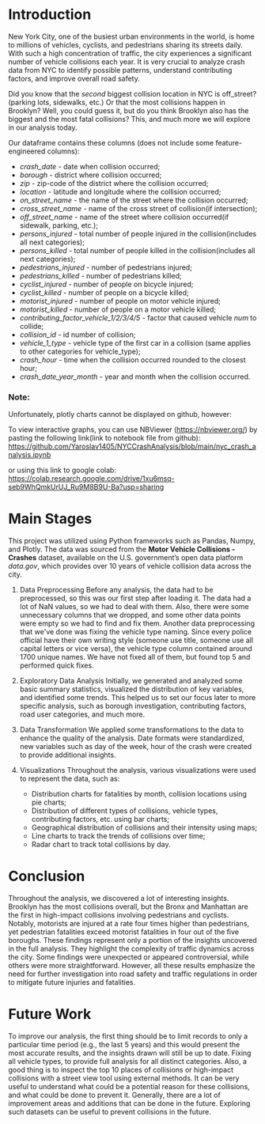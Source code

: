 # Introduction
New York City, one of the busiest urban environments in the world, is home to millions of vehicles, cyclists, and pedestrians sharing its streets daily. With such a high concentration of traffic, the city experiences a significant number of vehicle collisions each year. It is very crucial to analyze crash data from NYC to identify possible patterns, understand contributing factors, and improve overall road safety. 

Did you know that the _second_ biggest collision location in NYC is off_street? (parking lots, sidewalks, etc.)
Or that the most collisions happen in Brooklyn? Well, you could guess it, but do you think Brooklyn also has the biggest and the most fatal collisions? 
This, and much more we will explore in our analysis today.

Our dataframe contains these columns (does not include some feature-engineered columns):

- _crash_date_ - date when collision occurred;
- _borough_ - district where collision occurred;
- _zip_ - zip-code of the district where the collision occurred;
- _location_ - latitude and longitude where the collision occurred;
- _on_street_name_ - the name of the street where the collision occurred;
- _cross_street_name_ - name of the cross street of collision(if intersection);
- _off_street_name_ - name of the street where collision occurred(if sidewalk, parking, etc.);
- _persons_injured_ - total number of people injured in the collision(includes all next categories);
- _persons_killed_ - total number of people killed in the collision(includes all next categories);
- _pedestrians_injured_ - number of pedestrians injured;
- _pedestrians_killed_ - number of pedestrians killed;
- _cyclist_injured_ - number of people on bicycle injured;
- _cyclist_killed_ - number of people on a bicycle killed;
- _motorist_injured_ - number of people on motor vehicle injured;
- _motorist_killed_ - number of people on a motor vehicle killed;
- _contributing_factor_vehicle_1/2/3/4/5_ - factor that caused vehicle _num_ to collide; 
- _collision_id_ - id number of collision;
- _vehicle_1_type_ - vehicle type of the first car in a collision (same applies to other categories for vehicle_type);
- _crash_hour_ - time when the collision occurred rounded to the closest hour;
- _crash_date_year_month_ - year and month when the collision occurred.

### **Note:**

Unfortunately, plotly charts cannot be displayed on github, however:

To view interactive graphs, you can use NBViewer (https://nbviewer.org/) by pasting the following link(link to notebook file from github): https://github.com/Yaroslav1405/NYCCrashAnalysis/blob/main/nyc_crash_analysis.ipynb

or using this link to google colab: https://colab.research.google.com/drive/1xu6msq-seb9WhQmkUrUJ_Ru9M8B9U-Ba?usp=sharing


# Main Stages 
This project was utilized using Python frameworks such as Pandas, Numpy, and Plotly. The data was sourced from the **Motor Vehicle Collisions - Crashes** dataset, available on the U.S. government’s open data platform _data.gov_, which provides over 10 years of vehicle collision data across the city.

1. Data Preprocessing
Before any analysis, the data had to be preprocessed, so this was our first step after loading it. The data had a lot of NaN values, so we had to deal with them. Also, there were some unnecessary columns that we dropped, and some other data points were empty so we had to find and fix them. Another data preprocessing that we've done was fixing the vehicle type naming. Since every police official have their own writing style (someone use title, someone use all capital letters or vice versa), the vehicle type column contained around 1700 unique names. We have not fixed all of them, but found top 5 and performed quick fixes.

2. Exploratory Data Analysis
Initially, we generated and analyzed some basic summary statistics, visualized the distribution of key variables, and identified some trends. This helped us to set our focus later to more specific analysis, such as borough investigation, contributing factors, road user categories, and much more. 

3. Data Transformation
We applied some transformations to the data to enhance the quality of the analysis. Date formats were standardized, new variables such as day of the week, hour of the crash were created to provide additional insights. 

4. Visualizations
Throughout the analysis, various visualizations were used to represent the data, such as:
    - Distribution charts for fatalities by month, collision locations using pie charts;
    - Distribution of different types of collisions, vehicle types, contributing factors, etc. using bar charts;
    - Geographical distribution of collisions and their intensity using maps;
    - Line charts to track the trends of collisions over time;
    - Radar chart to track total collisions by day.

# Conclusion
Throughout the analysis, we discovered a lot of interesting insights. Brooklyn has the most collisions overall, but the Bronx and Manhattan are the first in high-impact collisions involving pedestrians and cyclists. Notably, motorists are injured at a rate four times higher than pedestrians, yet pedestrian fatalities exceed motorist fatalities in four out of the five boroughs. These findings represent only a portion of the insights uncovered in the full analysis. They highlight the complexity of traffic dynamics across the city. Some findings were unexpected or appeared controversial, while others were more straightforward. However, all these results emphasize the need for further investigation into road safety and traffic regulations in order to mitigate future injuries and fatalities.

# Future Work
To improve our analysis, the first thing should be to limit records to only a particular time period (e.g., the last 5 years) and this would present the most accurate results, and the insights drawn will still be up to date. Fixing all vehicle types, to provide full analysis for all distinct categories. Also, a good thing is to inspect the top 10 places of collisions or high-impact collisions with a street view tool using external methods. It can be very useful to understand what could be a potential reason for these collisions, and what could be done to prevent it. 
Generally, there are a lot of improvement areas and additions that can be done in the future. Exploring such datasets can be useful to prevent collisions in the future. 
